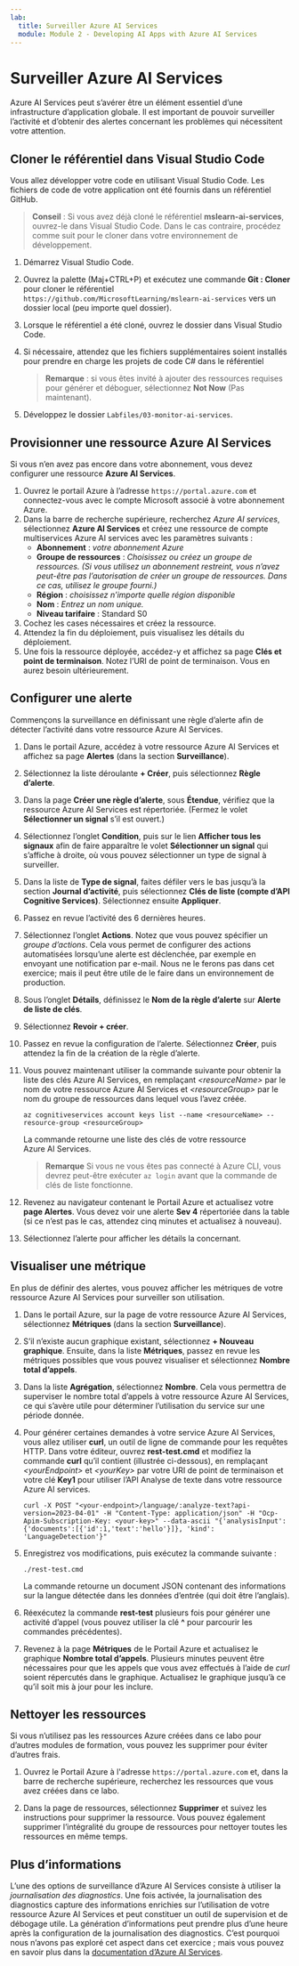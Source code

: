 ```yaml
---
lab:
  title: Surveiller Azure AI Services
  module: Module 2 - Developing AI Apps with Azure AI Services
---
```


# Surveiller Azure AI Services

Azure AI Services peut s’avérer être un élément essentiel d’une infrastructure d’application globale. Il est important de pouvoir surveiller l’activité et d’obtenir des alertes concernant les problèmes qui nécessitent votre attention.

## Cloner le référentiel dans Visual Studio Code

Vous allez développer votre code en utilisant Visual Studio Code. Les fichiers de code de votre application ont été fournis dans un référentiel GitHub.

> **Conseil** : Si vous avez déjà cloné le référentiel **mslearn-ai-services**, ouvrez-le dans Visual Studio Code. Dans le cas contraire, procédez comme suit pour le cloner dans votre environnement de développement.

1. Démarrez Visual Studio Code.
2. Ouvrez la palette (Maj+CTRL+P) et exécutez une commande **Git : Cloner** pour cloner le référentiel `https://github.com/MicrosoftLearning/mslearn-ai-services` vers un dossier local (peu importe quel dossier).
3. Lorsque le référentiel a été cloné, ouvrez le dossier dans Visual Studio Code.
4. Si nécessaire, attendez que les fichiers supplémentaires soient installés pour prendre en charge les projets de code C# dans le référentiel

    > **Remarque** : si vous êtes invité à ajouter des ressources requises pour générer et déboguer, sélectionnez **Not Now** (Pas maintenant).

5. Développez le dossier `Labfiles/03-monitor-ai-services`.

## Provisionner une ressource Azure AI Services

Si vous n’en avez pas encore dans votre abonnement, vous devez configurer une ressource **Azure AI Services**.

1. Ouvrez le portail Azure à l’adresse `https://portal.azure.com` et connectez-vous avec le compte Microsoft associé à votre abonnement Azure.
2. Dans la barre de recherche supérieure, recherchez *Azure AI services*, sélectionnez **Azure AI Services** et créez une ressource de compte multiservices Azure AI services avec les paramètres suivants :
    - **Abonnement** : *votre abonnement Azure*
    - **Groupe de ressources** : *Choisissez ou créez un groupe de ressources. (Si vous utilisez un abonnement restreint, vous n’avez peut-être pas l’autorisation de créer un groupe de ressources. Dans ce cas, utilisez le groupe fourni.)*
    - **Région** : *choisissez n’importe quelle région disponible*
    - **Nom** : *Entrez un nom unique.*
    - **Niveau tarifaire** : Standard S0
3. Cochez les cases nécessaires et créez la ressource.
4. Attendez la fin du déploiement, puis visualisez les détails du déploiement.
5. Une fois la ressource déployée, accédez-y et affichez sa page **Clés et point de terminaison**. Notez l’URI de point de terminaison. Vous en aurez besoin ultérieurement.

## Configurer une alerte

Commençons la surveillance en définissant une règle d’alerte afin de détecter l’activité dans votre ressource Azure AI Services.

1. Dans le portail Azure, accédez à votre ressource Azure AI Services et affichez sa page **Alertes** (dans la section **Surveillance**).
2. Sélectionnez la liste déroulante **+ Créer**, puis sélectionnez **Règle d’alerte**.
3. Dans la page **Créer une règle d’alerte**, sous **Étendue**, vérifiez que la ressource Azure AI Services est répertoriée. (Fermez le volet **Sélectionner un signal** s’il est ouvert.)
4. Sélectionnez l’onglet **Condition**, puis sur le lien **Afficher tous les signaux** afin de faire apparaître le volet **Sélectionner un signal** qui s’affiche à droite, où vous pouvez sélectionner un type de signal à surveiller.
5. Dans la liste de **Type de signal**, faites défiler vers le bas jusqu’à la section **Journal d’activité**, puis sélectionnez **Clés de liste (compte d’API Cognitive Services)**. Sélectionnez ensuite **Appliquer**.
6. Passez en revue l’activité des 6 dernières heures.
7. Sélectionnez l’onglet **Actions**. Notez que vous pouvez spécifier un *groupe d’actions*. Cela vous permet de configurer des actions automatisées lorsqu’une alerte est déclenchée, par exemple en envoyant une notification par e-mail. Nous ne le ferons pas dans cet exercice; mais il peut être utile de le faire dans un environnement de production.
8. Sous l’onglet **Détails**, définissez le **Nom de la règle d’alerte** sur **Alerte de liste de clés**.
9. Sélectionnez **Revoir + créer**. 
10. Passez en revue la configuration de l’alerte. Sélectionnez **Créer**, puis attendez la fin de la création de la règle d’alerte.
11. Vous pouvez maintenant utiliser la commande suivante pour obtenir la liste des clés Azure AI Services, en remplaçant *&lt;resourceName&gt;* par le nom de votre ressource Azure AI Services et *&lt;resourceGroup&gt;* par le nom du groupe de ressources dans lequel vous l’avez créée.

    ```
    az cognitiveservices account keys list --name <resourceName> --resource-group <resourceGroup>
    ```

    La commande retourne une liste des clés de votre ressource Azure AI Services.

    > **Remarque** Si vous ne vous êtes pas connecté à Azure CLI, vous devrez peut-être exécuter `az login` avant que la commande de clés de liste fonctionne.

12. Revenez au navigateur contenant le Portail Azure et actualisez votre **page Alertes**. Vous devez voir une alerte **Sev 4** répertoriée dans la table (si ce n’est pas le cas, attendez cinq minutes et actualisez à nouveau).
13. Sélectionnez l’alerte pour afficher les détails la concernant.

## Visualiser une métrique

En plus de définir des alertes, vous pouvez afficher les métriques de votre ressource Azure AI Services pour surveiller son utilisation.

1. Dans le portail Azure, sur la page de votre ressource Azure AI Services, sélectionnez **Métriques** (dans la section **Surveillance**).
2. S’il n’existe aucun graphique existant, sélectionnez **+ Nouveau graphique**. Ensuite, dans la liste **Métriques**, passez en revue les métriques possibles que vous pouvez visualiser et sélectionnez **Nombre total d’appels**.
3. Dans la liste **Agrégation**, sélectionnez **Nombre**.  Cela vous permettra de superviser le nombre total d’appels à votre ressource Azure AI Services, ce qui s’avère utile pour déterminer l’utilisation du service sur une période donnée.
4. Pour générer certaines demandes à votre service Azure AI Services, vous allez utiliser **curl**, un outil de ligne de commande pour les requêtes HTTP. Dans votre éditeur, ouvrez **rest-test.cmd** et modifiez la commande **curl** qu’il contient (illustrée ci-dessous), en remplaçant *&lt;yourEndpoint&gt;* et *&lt;yourKey&gt;* par votre URI de point de terminaison et votre clé **Key1** pour utiliser l’API Analyse de texte dans votre ressource Azure AI services.

    ```
    curl -X POST "<your-endpoint>/language/:analyze-text?api-version=2023-04-01" -H "Content-Type: application/json" -H "Ocp-Apim-Subscription-Key: <your-key>" --data-ascii "{'analysisInput':{'documents':[{'id':1,'text':'hello'}]}, 'kind': 'LanguageDetection'}"
    ```

5. Enregistrez vos modifications, puis exécutez la commande suivante :

    ```
    ./rest-test.cmd
    ```

    La commande retourne un document JSON contenant des informations sur la langue détectée dans les données d’entrée (qui doit être l’anglais).

6. Réexécutez la commande **rest-test** plusieurs fois pour générer une activité d’appel (vous pouvez utiliser la clé **^** pour parcourir les commandes précédentes).
7. Revenez à la page **Métriques** de le Portail Azure et actualisez le graphique **Nombre total d’appels**. Plusieurs minutes peuvent être nécessaires pour que les appels que vous avez effectués à l’aide de *curl* soient répercutés dans le graphique. Actualisez le graphique jusqu’à ce qu’il soit mis à jour pour les inclure.

## Nettoyer les ressources

Si vous n’utilisez pas les ressources Azure créées dans ce labo pour d’autres modules de formation, vous pouvez les supprimer pour éviter d’autres frais.

1. Ouvrez le Portail Azure à l'adresse `https://portal.azure.com` et, dans la barre de recherche supérieure, recherchez les ressources que vous avez créées dans ce labo.

2. Dans la page de ressources, sélectionnez **Supprimer** et suivez les instructions pour supprimer la ressource. Vous pouvez également supprimer l’intégralité du groupe de ressources pour nettoyer toutes les ressources en même temps.

## Plus d’informations

L’une des options de surveillance d’Azure AI Services consiste à utiliser la *journalisation des diagnostics*. Une fois activée, la journalisation des diagnostics capture des informations enrichies sur l’utilisation de votre ressource Azure AI Services et peut constituer un outil de supervision et de débogage utile. La génération d’informations peut prendre plus d’une heure après la configuration de la journalisation des diagnostics. C’est pourquoi nous n’avons pas exploré cet aspect dans cet exercice ; mais vous pouvez en savoir plus dans la [documentation d’Azure AI Services](https://docs.microsoft.com/azure/ai-services/diagnostic-logging).

